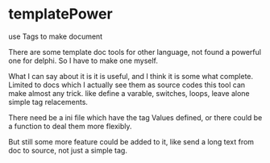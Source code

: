# templatePower
use Tags to make document

There are some template doc tools for other language, not found a powerful one for delphi. So I have to make one myself.

What I can say about it is it is useful, and I think it is some what complete. Limited to docs which I actually see them as source codes this tool can make almost any trick. like define a varable, switches, loops, leave alone simple tag relacements.

There need be a ini file which have the tag Values defined, or there could be a function to deal them more flexibly.

But still some more feature could be added to it, like send a long text from doc to source, not just a simple tag.
